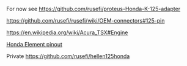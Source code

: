 For now see https://github.com/rusefi/proteus-Honda-K-125-adapter

https://github.com/rusefi/rusefi/wiki/OEM-connectors#125-pin

https://en.wikipedia.org/wiki/Acura_TSX#Engine

[Honda Element pinout](Honda-Element)

Private https://github.com/rusefi/hellen125honda